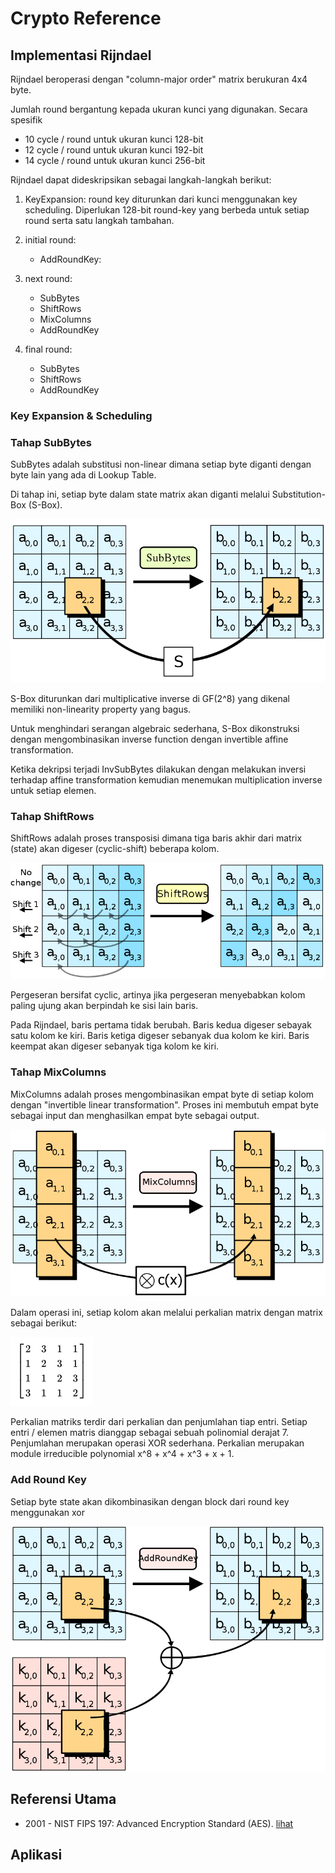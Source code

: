 # Crypto Reference

## Implementasi Rijndael

Rijndael beroperasi dengan "column-major order" matrix berukuran 4x4 byte.

Jumlah round bergantung kepada ukuran kunci yang digunakan. Secara spesifik

- 10 cycle / round untuk ukuran kunci 128-bit
- 12 cycle / round untuk ukuran kunci 192-bit
- 14 cycle / round untuk ukuran kunci 256-bit

Rijndael dapat dideskripsikan sebagai langkah-langkah berikut:

1. KeyExpansion: round key diturunkan dari kunci menggunakan key scheduling. Diperlukan 128-bit round-key yang berbeda untuk setiap round serta satu langkah tambahan.
2. initial round: 

    * AddRoundKey: 

3. next round:

    * SubBytes
    * ShiftRows
    * MixColumns
    * AddRoundKey

4. final round:

    * SubBytes
    * ShiftRows
    * AddRoundKey

### Key Expansion & Scheduling

### Tahap SubBytes

SubBytes adalah substitusi non-linear dimana setiap byte diganti dengan byte lain yang ada di Lookup Table.

Di tahap ini, setiap byte dalam state matrix akan diganti melalui Substitution-Box (S-Box).

![SubBytes](sub-bytes.png)

S-Box diturunkan dari multiplicative inverse di GF(2^8) yang dikenal memiliki non-linearity property yang bagus. 

Untuk menghindari serangan algebraic sederhana, S-Box dikonstruksi dengan mengombinasikan inverse function dengan invertible affine transformation.

Ketika dekripsi terjadi InvSubBytes dilakukan dengan melakukan inversi terhadap affine transformation kemudian menemukan multiplication inverse untuk setiap elemen.

### Tahap ShiftRows

ShiftRows adalah proses transposisi dimana tiga baris akhir dari matrix (state) akan digeser (cyclic-shift) beberapa kolom.

![ShiftRows](shift-rows.png)

Pergeseran bersifat cyclic, artinya jika pergeseran menyebabkan kolom paling ujung akan berpindah ke sisi lain baris.

Pada Rijndael, baris pertama tidak berubah. Baris kedua digeser sebayak satu kolom ke kiri. Baris ketiga digeser sebanyak dua kolom ke kiri. Baris keempat akan digeser sebanyak tiga kolom ke kiri.

### Tahap MixColumns

MixColumns adalah proses mengombinasikan empat byte di setiap kolom dengan "invertible linear transformation". Proses ini membutuh empat byte sebagai input dan menghasilkan empat byte sebagai output.

![MixColumns](mix-columns.png)

Dalam operasi ini, setiap kolom akan melalui perkalian matrix dengan matrix sebagai berikut:

![Matrix](matrix.png)

Perkalian matriks terdir dari perkalian dan penjumlahan tiap entri. Setiap entri / elemen matris dianggap sebagai sebuah polinomial derajat 7. Penjumlahan merupakan operasi XOR sederhana. Perkalian merupakan module irreducible polynomial x^8 + x^4 + x^3 + x + 1. 

### Add Round Key

Setiap byte state akan dikombinasikan dengan block dari round key menggunakan xor

![AddRoundKey](add-round-key.png)

## Referensi Utama

* 2001 - NIST FIPS 197: Advanced Encryption Standard (AES). [lihat](NIST.FIPS.197.pdf)

## Aplikasi